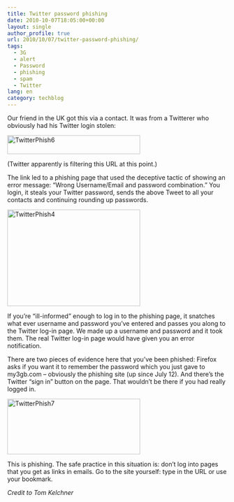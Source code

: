 ```yaml
---
title: Twitter password phishing
date: 2010-10-07T18:05:00+00:00
layout: single
author_profile: true
url: 2010/10/07/twitter-password-phishing/
tags:
  - 3G
  - alert
  - Password
  - phishing
  - spam
  - Twitter
lang: en
category: techblog
---
```

Our friend in the UK got this via a contact. It was from a Twitterer who obviously had his Twitter login stolen:

[<img title="TwitterPhish6" border="0" alt="TwitterPhish6" src="http://lh6.ggpht.com/_vaUVXcmC3OI/TK4E13P81yI/AAAAAAAACmU/sExugIkwYgY/TwitterPhish6_thumb%5B1%5D.png?imgmax=800" width="304" height="43" />](http://lh5.ggpht.com/_vaUVXcmC3OI/TK4E0EnKBDI/AAAAAAAACmQ/ZKL5z1PWcCc/s1600-h/TwitterPhish6%5B3%5D.png)

(Twitter apparently is filtering this URL at this point.)

The link led to a phishing page that used the deceptive tactic of showing an error message: “Wrong Username/Email and password combination.” You login, it steals your Twitter password, sends the above Tweet to all your contacts and continuing rounding up passwords.

[<img title="TwitterPhish4" border="0" alt="TwitterPhish4" src="http://lh6.ggpht.com/_vaUVXcmC3OI/TK4E6sFxPPI/AAAAAAAACmc/lK4Hbyjclmo/TwitterPhish4_thumb%5B1%5D.png?imgmax=800" width="304" height="221" />](http://lh4.ggpht.com/_vaUVXcmC3OI/TK4E4tUPefI/AAAAAAAACmY/HN0tkj0Z_gM/s1600-h/TwitterPhish4%5B3%5D.png)

If you’re “ill-informed” enough to log in to the phishing page, it snatches what ever username and password you’ve entered and passes you along to the Twitter log-in page. We made up a username and password and it took them. The real Twitter log-in page would have given you an error notification.

There are two pieces of evidence here that you’ve been phished: Firefox asks if you want it to remember the password which you just gave to my3gb.com – obviously the phishing site (up since July 12). And there’s the Twitter “sign in” button on the page. That wouldn’t be there if you had really logged in.

[<img title="TwitterPhish7" border="0" alt="TwitterPhish7" src="http://lh5.ggpht.com/_vaUVXcmC3OI/TK4E_Qs5BEI/AAAAAAAACmk/aW1S2QO-CJY/TwitterPhish7_thumb%5B1%5D.png?imgmax=800" width="304" height="127" />](http://lh6.ggpht.com/_vaUVXcmC3OI/TK4E96ZEsVI/AAAAAAAACmg/YPG1aqe9AlA/s1600-h/TwitterPhish7%5B3%5D.png)

This is phishing. The safe practice in this situation is: don’t log into pages that you get as links in emails. Go to the site yourself: type in the URL or use your bookmark.

_Credit to Tom Kelchner_